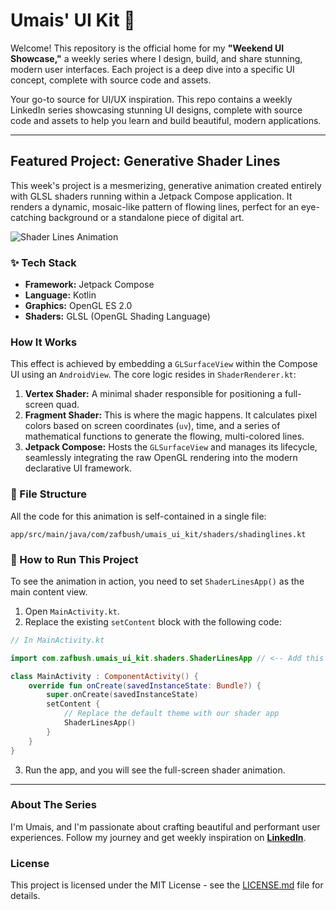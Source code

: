 # Umais' UI Kit 🎨

Welcome! This repository is the official home for my **"Weekend UI Showcase,"** a weekly series where I design, build, and share stunning, modern user interfaces. Each project is a deep dive into a specific UI concept, complete with source code and assets.

Your go-to source for UI/UX inspiration. This repo contains a weekly LinkedIn series showcasing stunning UI designs, complete with source code and assets to help you learn and build beautiful, modern applications.

---

## Featured Project: Generative Shader Lines

This week's project is a mesmerizing, generative animation created entirely with GLSL shaders running within a Jetpack Compose application. It renders a dynamic, mosaic-like pattern of flowing lines, perfect for an eye-catching background or a standalone piece of digital art.

<!-- Add a GIF or video of the animation here! -->
![Shader Lines Animation](assets/gifweek1.gif)

### ✨ Tech Stack
*   **Framework:** Jetpack Compose
*   **Language:** Kotlin
*   **Graphics:** OpenGL ES 2.0
*   **Shaders:** GLSL (OpenGL Shading Language)

### How It Works

This effect is achieved by embedding a `GLSurfaceView` within the Compose UI using an `AndroidView`. The core logic resides in `ShaderRenderer.kt`:

1.  **Vertex Shader:** A minimal shader responsible for positioning a full-screen quad.
2.  **Fragment Shader:** This is where the magic happens. It calculates pixel colors based on screen coordinates (`uv`), time, and a series of mathematical functions to generate the flowing, multi-colored lines.
3.  **Jetpack Compose:** Hosts the `GLSurfaceView` and manages its lifecycle, seamlessly integrating the raw OpenGL rendering into the modern declarative UI framework.

### 📂 File Structure

All the code for this animation is self-contained in a single file:

```
app/src/main/java/com/zafbush/umais_ui_kit/shaders/shadinglines.kt
```

### 🚀 How to Run This Project

To see the animation in action, you need to set `ShaderLinesApp()` as the main content view.

1.  Open `MainActivity.kt`.
2.  Replace the existing `setContent` block with the following code:

```kotlin
// In MainActivity.kt

import com.zafbush.umais_ui_kit.shaders.ShaderLinesApp // <-- Add this import

class MainActivity : ComponentActivity() {
    override fun onCreate(savedInstanceState: Bundle?) {
        super.onCreate(savedInstanceState)
        setContent {
            // Replace the default theme with our shader app
            ShaderLinesApp()
        }
    }
}
```
3.  Run the app, and you will see the full-screen shader animation.

---

### About The Series

I'm Umais, and I'm passionate about crafting beautiful and performant user experiences. Follow my journey and get weekly inspiration on [**LinkedIn**](https://www.linkedin.com/in/your-profile-url/).

### License

This project is licensed under the MIT License - see the [LICENSE.md](LICENSE.md) file for details.
